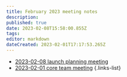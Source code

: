 ```yaml
---
title: February 2023 meeting notes
description: 
published: true
date: 2023-02-08T15:58:00.855Z
tags: 
editor: markdown
dateCreated: 2023-02-01T17:17:53.265Z
---
```


- [2023-02-08 launch planning meeting](/en/meeting-notes/2023-02/2023-02-08-launch-planning)
- [2023-02-01 core team meeting](/en/meeting-notes/2023-02/2023-02-01-team)
{.links-list}